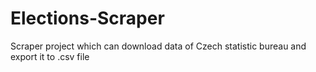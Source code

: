 # Elections-Scraper
Scraper project which can download data of Czech statistic bureau and export it to .csv file

